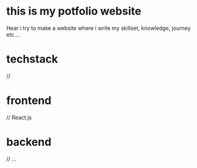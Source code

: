 # this is my potfolio website
Hear i try to make a website where i write my skillset, knowledge, journey etc....


# techstack
// 
# frontend
// 
  React.js

# backend
// ...
  